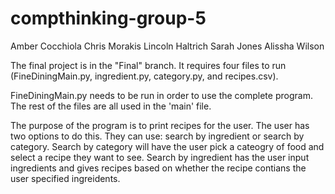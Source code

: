 # compthinking-group-5

Amber Cocchiola
Chris Morakis
Lincoln Haltrich
Sarah Jones
Alissha Wilson


The final project is in the "Final" branch. It requires four files to run (FineDiningMain.py, ingredient.py, category.py, and recipes.csv).

FineDiningMain.py needs to be run in order to use the complete program. The rest of the files are all used in the 'main' file.

The purpose of the program is to print recipes for the user. The user has two options to do this. They can use: search by ingredient or search by category. Search by category will have the user pick a cateogry of food and select a recipe they want to see. Search by ingredient has the user input ingredients and gives recipes based on whether the recipe contians the user specified ingreidents.
